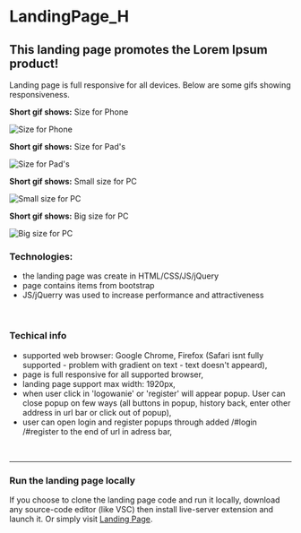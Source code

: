 # LandingPage_H
## This landing page promotes the Lorem Ipsum product!

Landing page is full responsive for all devices. Below are some gifs showing responsiveness.
<br/>

**Short gif shows:** Size for Phone

![Size for Phone](https://user-images.githubusercontent.com/60104519/89129928-86b65000-d501-11ea-9ff4-ff1162ba2867.gif)
<br/>

**Short gif shows:** Size for Pad's

![Size for Pad's](https://user-images.githubusercontent.com/60104519/89130045-4c00e780-d502-11ea-901a-16073b38b572.gif)
<br/>

**Short gif shows:** Small size for PC

![Small size for PC](https://user-images.githubusercontent.com/60104519/89130125-caf62000-d502-11ea-91e2-7fb4a73bf198.gif)
<br/>

**Short gif shows:** Big size for PC

![Big size for PC](https://user-images.githubusercontent.com/60104519/89130182-1e686e00-d503-11ea-9bec-b116c91b2a29.gif)

### Technologies:

- the landing page was create in HTML/CSS/JS/jQuery
- page contains items from bootstrap
- JS/jQuerry was used to increase performance and attractiveness
<br/>

### Techical info

- supported web browser: Google Chrome, Firefox (Safari isnt fully supported - problem with gradient on text - text doesn't appeard),
- page is full responsive for all supported browser,
- landing page support max width: 1920px,
- when user click in 'logowanie' or 'register' will appear popup. User can close popup on few ways (all buttons in popup, history back, enter other address in url bar or click out of popup),
- user can open login and register popups through added /#login /#register to the end of url in adress bar,
<br/>

________________________________
### Run the landing page locally

If you choose to clone the landing page code and run it locally, download any source-code editor (like VSC) then install live-server extension and launch it. Or simply visit [Landing Page](https://zazulec.github.io/LandingPage_H/ "To the landing page").